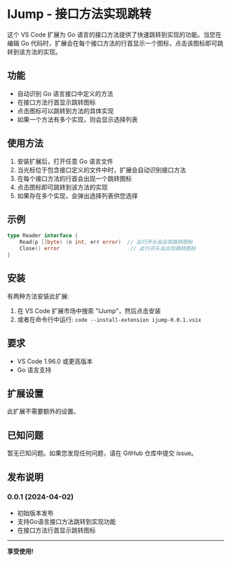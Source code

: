 # IJump - 接口方法实现跳转

这个 VS Code 扩展为 Go 语言的接口方法提供了快速跳转到实现的功能。当您在编辑 Go 代码时，扩展会在每个接口方法的行首显示一个图标，点击该图标即可跳转到该方法的实现。

## 功能

- 自动识别 Go 语言接口中定义的方法
- 在接口方法行首显示跳转图标
- 点击图标可以跳转到方法的具体实现
- 如果一个方法有多个实现，则会显示选择列表

## 使用方法

1. 安装扩展后，打开任意 Go 语言文件
2. 当光标位于包含接口定义的文件中时，扩展会自动识别接口方法
3. 在每个接口方法的行首会出现一个跳转图标
4. 点击图标即可跳转到该方法的实现
5. 如果存在多个实现，会弹出选择列表供您选择

## 示例

```go
type Reader interface {
    Read(p []byte) (n int, err error)  // 此行开头会出现跳转图标
    Close() error                       // 此行开头会出现跳转图标
}
```

## 安装

有两种方法安装此扩展:

1. 在 VS Code 扩展市场中搜索 "IJump"，然后点击安装
2. 或者在命令行中运行: `code --install-extension ijump-0.0.1.vsix`

## 要求

- VS Code 1.96.0 或更高版本
- Go 语言支持

## 扩展设置

此扩展不需要额外的设置。

## 已知问题

暂无已知问题。如果您发现任何问题，请在 GitHub 仓库中提交 issue。

## 发布说明

### 0.0.1 (2024-04-02)

- 初始版本发布
- 支持Go语言接口方法跳转到实现功能
- 在接口方法行首显示跳转图标

---

**享受使用!**
